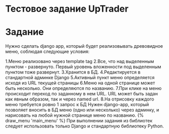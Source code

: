 # Тестовое задание UpTrader
# Задание

Нужно сделать django app, который будет реализовывать древовидное меню, соблюдая следующие условия:

  1.Меню реализовано через template tag
  2.Все, что над выделенным пунктом - развернуто. Первый уровень вложенности под выделенным пунктом тоже развернут.
  3.Хранится в БД.
  4.Редактируется в стандартной админке Django
  5.Активный пункт меню определяется исходя из URL текущей страницы
  6.Меню на одной странице может быть несколько. Они определяются по названию.
  7.При клике на меню происходит переход по заданному в нем URL. URL может быть задан как явным образом, так и через named url.
  8.На отрисовку каждого меню требуется ровно 1 запрос к БД Нужен django-app, который позволяет вносить в БД меню (одно или несколько) через админку, и нарисовать на         любой   нужной странице меню по названию. {% draw_menu 'main_menu' %}
При выполнении задания из библиотек следует использовать только Django и стандартную библиотеку Python.

